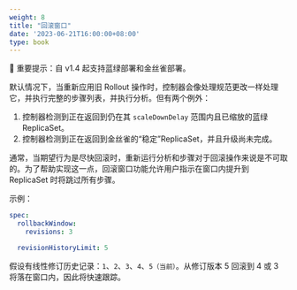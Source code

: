 ```yaml
---
weight: 8
title: "回滚窗口"
date: '2023-06-21T16:00:00+08:00'
type: book
---
```


🔔 重要提示：自 v1.4 起支持蓝绿部署和金丝雀部署。

默认情况下，当重新应用旧 Rollout 操作时，控制器会像处理规范更改一样处理它，并执行完整的步骤列表，并执行分析。但有两个例外：

1. 控制器检测到正在返回到仍在其 `scaleDownDelay` 范围内且已缩放的蓝绿 ReplicaSet。
2. 控制器检测到正在返回到金丝雀的“稳定”ReplicaSet，并且升级尚未完成。

通常，当期望行为是尽快回滚时，重新运行分析和步骤对于回滚操作来说是不可取的。为了帮助实现这一点，回滚窗口功能允许用户指示在窗口内提升到 ReplicaSet 时将跳过所有步骤。

示例：

```yaml
spec:
  rollbackWindow:
    revisions: 3

  revisionHistoryLimit: 5
```

假设有线性修订历史记录：`1`、`2`、`3`、`4`、`5（当前）`。从修订版本 5 回滚到 4 或 3 将落在窗口内，因此将快速跟踪。
